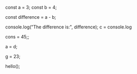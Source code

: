 const a = 3;
const b = 4;

const difference = a - b;

console.log("The difference is:", difference);
c = console.log

cons =  45;;

a = d;

g = 23;

hello();

